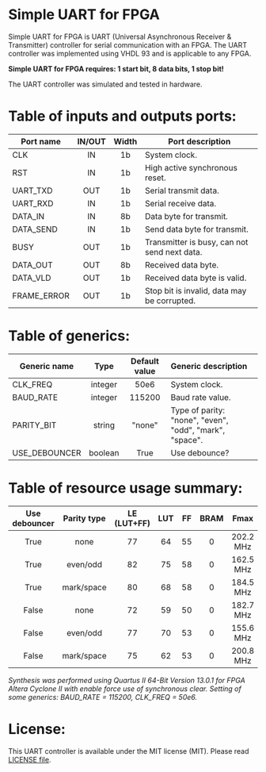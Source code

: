 # Simple UART for FPGA

Simple UART for FPGA is UART (Universal Asynchronous Receiver & Transmitter) controller for serial communication with an FPGA. The UART controller was implemented using VHDL 93 and is applicable to any FPGA.

**Simple UART for FPGA requires: 1 start bit, 8 data bits, 1 stop bit!**

The UART controller was simulated and tested in hardware.

# Table of inputs and outputs ports:

Port name | IN/OUT | Width | Port description
---|:---:|:---:|---
CLK | IN | 1b | System clock.
RST | IN | 1b | High active synchronous reset.
UART_TXD | OUT | 1b | Serial transmit data.
UART_RXD | IN | 1b | Serial receive data.
DATA_IN | IN | 8b | Data byte for transmit.
DATA_SEND | IN | 1b | Send data byte for transmit.
BUSY | OUT | 1b | Transmitter is busy, can not send next data.
DATA_OUT | OUT | 8b | Received data byte.
DATA_VLD | OUT | 1b | Received data byte is valid.
FRAME_ERROR | OUT | 1b | Stop bit is invalid, data may be corrupted.

# Table of generics:

Generic name | Type | Default value | Generic description
---|:---:|:---:|:---
CLK_FREQ | integer | 50e6 | System clock.
BAUD_RATE | integer | 115200 | Baud rate value.
PARITY_BIT | string | "none" | Type of parity: "none", "even", "odd", "mark", "space".
USE_DEBOUNCER | boolean | True | Use debounce?

# Table of resource usage summary:

Use debouncer | Parity type | LE (LUT+FF) | LUT | FF | BRAM | Fmax
:---:|:---:|:---:|:---:|:---:|:---:|:---:
True | none | 77 | 64 | 55 | 0 | 202.2 MHz
True | even/odd | 82 | 75 | 58 | 0 | 162.5 MHz
True | mark/space | 80 | 68 | 58 | 0 | 184.5 MHz
False | none | 72 | 59 | 50 | 0 | 182.7 MHz
False | even/odd | 77 | 70 | 53 | 0 | 155.6 MHz
False | mark/space | 75 | 62 | 53 | 0 | 200.8 MHz

*Synthesis was performed using Quartus II 64-Bit Version 13.0.1 for FPGA Altera Cyclone II with enable force use of synchronous clear. Setting of some generics: BAUD_RATE = 115200, CLK_FREQ = 50e6.*

# License:

This UART controller is available under the MIT license (MIT). Please read [LICENSE file](LICENSE).

